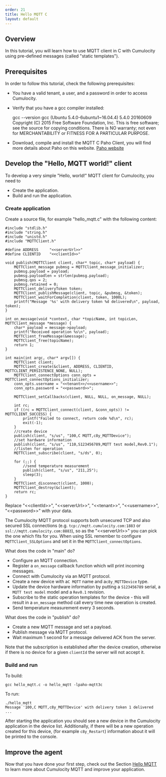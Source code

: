 ```yaml
---
order: 21
title: Hello MQTT C
layout: default
---
```

## Overview

In this tutorial, you will learn how to use MQTT client in C with Cumulocity using pre-defined messages (called "static templates").

## Prerequisites

In order to follow this tutorial, check the following prerequisites:

* You have a valid tenant, a user, and a password in order to access Cumulocity.
* Verify that you have a gcc compiler installed:
  
  	gcc --version
  	gcc (Ubuntu 5.4.0-6ubuntu1~16.04.4) 5.4.0 20160609
  	Copyright (C) 2015 Free Software Foundation, Inc.
  	This is free software; see the source for copying conditions.  There is NO
  	warranty; not even for MERCHANTABILITY or FITNESS FOR A PARTICULAR PURPOSE.
  
* Download, compile and install the MQTT C Paho Client, you will find more details about Paho on this website. [Paho website](http://www.eclipse.org/paho/clients/c/)

## Develop the "Hello, MQTT world!" client

To develop a very simple "Hello, world!" MQTT client for Cumulocity, you need to

* Create the application.
* Build and run the application.

### Create application

Create a source file, for example "hello_mqtt.c" with the following content:

    #include "stdlib.h"
    #include "string.h"
    #include "unistd.h"
    #include "MQTTClient.h"
    
    #define ADDRESS     "<<serverUrl>>"
    #define CLIENTID    "<<clientId>>"
    
    void publish(MQTTClient client, char* topic, char* payload) {
        MQTTClient_message pubmsg = MQTTClient_message_initializer;
        pubmsg.payload = payload;
        pubmsg.payloadlen = strlen(pubmsg.payload);
        pubmsg.qos = 2;
        pubmsg.retained = 0;
        MQTTClient_deliveryToken token;
        MQTTClient_publishMessage(client, topic, &pubmsg, &token);
        MQTTClient_waitForCompletion(client, token, 1000L);
        printf("Message '%s' with delivery token %d delivered\n", payload, token);
    }
    
    int on_message(void *context, char *topicName, int topicLen, MQTTClient_message *message) {
        char* payload = message->payload;
        printf("Received operation %s\n", payload);
        MQTTClient_freeMessage(&message);
        MQTTClient_free(topicName);
        return 1;
    }
    
    int main(int argc, char* argv[]) {
        MQTTClient client;
        MQTTClient_create(&client, ADDRESS, CLIENTID, MQTTCLIENT_PERSISTENCE_NONE, NULL);
        MQTTClient_connectOptions conn_opts = MQTTClient_connectOptions_initializer;
        conn_opts.username = "<<tenant>>/<<username>>";
        conn_opts.password = "<<password>>";
    
        MQTTClient_setCallbacks(client, NULL, NULL, on_message, NULL);
    
        int rc;
        if ((rc = MQTTClient_connect(client, &conn_opts)) != MQTTCLIENT_SUCCESS) {
            printf("Failed to connect, return code %d\n", rc);
            exit(-1);
        }
        //create device
        publish(client, "s/us", "100,C MQTT,c8y_MQTTDevice");
        //set hardware information
        publish(client, "s/us", "110,S123456789,MQTT test model,Rev0.1");
        //listen for operation
        MQTTClient_subscribe(client, "s/ds", 0);
    
        for (;;) {
            //send temperature measurement
            publish(client, "s/us", "211,25");
            sleep(3);
        }
        MQTTClient_disconnect(client, 1000);
        MQTTClient_destroy(&client);
        return rc;
    }
    
Replace "&lt;&lt;clientId&gt;&gt;", "&lt;&lt;serverUrl&gt;&gt;", "&lt;&lt;tenant&gt;&gt;", "&lt;&lt;username&gt;&gt;", "&lt;&lt;password&gt;&gt;" with your data.

The Cumulocity MQTT protocol supports both unsecured TCP and also secured SSL connections (e.g. ``tcp://mqtt.cumulocity.com:1883`` or ``ssl://mqtt.cumulocity.com:8883``), so as the "&lt;&lt;serverUrl&gt;&gt;" you can pick the one which fits for you.
When using SSL remember to configure ``MQTTClient_SSLOptions`` and set it in the ``MQTTClient_connectOptions``.

What does the code in "main" do?

-   Configure an MQTT connection.
-   Register a ``on_message`` callback function which will print incoming messages.
-   Connect with Cumulocity via an MQTT protocol.
-   Create a new device with a``C MQTT`` name and a``c8y_MQTTDevice`` type.
-   Update the device hardware information by putting a ``S123456789`` serial, a ``MQTT test model`` model and a ``Rev0.1`` revision.
-   Subscribe to the static operation templates for the device - this will result in a ``on_message`` method call every time new operation is created.
-   Send temperature measurement every 3 seconds.

What does the code in "publish" do?

-   Create a new MQTT message and set a payload.
-   Publish message via MQTT protocol.
-   Wait maximum 1 second for a message delivered ACK from the server.

Note that the subscription is established after the device creation, otherwise if there is no device for a given ``clientId`` the server will not accept it. 

### Build and run

To build:

    gcc hello_mqtt.c -o hello_mqtt -lpaho-mqtt3c
    
To run:

    ./hello_mqtt
    Message '100,C MQTT,c8y_MQTTDevice' with delivery token 1 delivered
    ...

After starting the application you should see a new device in the Cumulocity application in the device list.
Additionally, if there will be a new operation created for this device, (for example ``c8y_Restart``) information about it will be printed to the console. 

## Improve the agent

Now that you have done your first step, check out the Section [Hello MQTT](/guides/mqtt/hello-mqtt) to learn more about Cumulocity MQTT and improve your application.